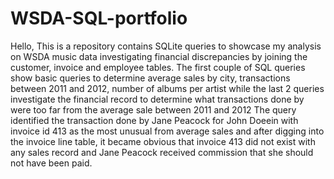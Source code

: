 # WSDA-SQL-portfolio
Hello,
This is a repository contains SQLite queries to showcase my analysis on WSDA music data investigating financial discrepancies by joining the customer, invoice and employee tables.
The first couple of SQL queries show basic queries to determine average sales by city, transactions between 2011 and 2012, number of albums per artist while the last 2 queries 
investigate the financial record to determine what transactions done by were too far from the average sale between 2011 and 2012
The query identified the transaction done by Jane Peacock for John Doeein with invoice id 413 as the most unusual from average sales and after digging into the invoice line table, 
it became obvious that invoice 413 did not exist with any sales record and Jane Peacock received commission that she should not have been paid.
